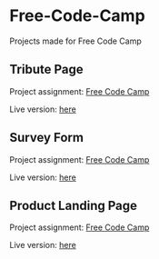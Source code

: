 # Free-Code-Camp
Projects made for Free Code Camp

## Tribute Page

Project assignment: [Free Code Camp](https://www.freecodecamp.org/learn/responsive-web-design/responsive-web-design-projects/build-a-tribute-page)

Live version: [here](https://raw.githack.com/jeas560/freecodecamp_responsive_web/master/1_tribute_page/index.html)

## Survey Form

Project assignment: [Free Code Camp](https://www.freecodecamp.org/learn/responsive-web-design/responsive-web-design-projects/build-a-survey-form)

Live version: [here](https://raw.githack.com/jeas560/freecodecamp_responsive_web/master/2_survey_form/index.html)

## Product Landing Page

Project assignment: [Free Code Camp](https://www.freecodecamp.org/learn/responsive-web-design/responsive-web-design-projects/build-a-product-landing-page)

Live version: [here](https://raw.githack.com/jeas560/freecodecamp_responsive_web/master/3_product_landing/index.html)
